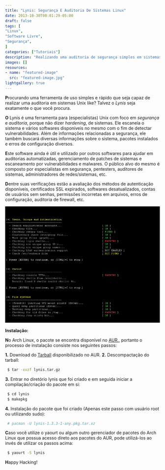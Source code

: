 ```yaml
---
title: "Lynis: Segurança E Auditoria De Sistemas Linux"
date: 2013-10-30T00:01:29-05:00
draft: false
tags: [
"Linux",
"Software Livre",
"Segurança",
]
categories: ["Tutoriais"]
description: "Realizando uma auditoria de segurança simples em sistemas Unix like com o Lynis."
images: []
resources:
- name: "featured-image"
  src: "featured-image.jpg"
lightgallery: true
---
```

**P**rocurando uma ferramenta de uso simples e rápido que seja capaz de realizar uma auditoria em sistemas Unix like? Talvez o *Lynis* seja exatamente o que você procura.

<!--more-->

**O** Lynis é uma ferramenta para (especialistas) Unix com foco em *segurança* e *auditoria*, porque não dizer *hardening*, de sistemas. Ele escaneia o sistema e vários softwares disponíveis no mesmo com o fim de detectar vulnerabilidades. Além de informações relacionadas a segurança, ele também buscará diversas informações sobre o sistema, pacotes instalados e erros de configuração diversos.

**E**ste software ainda é útil e utilizado por outros softwares para ajudar em auditorias automatizadas, gerenciamento de patches de sistemas e escaneamento por vulnerabilidades e malwares. O público alvo do mesmo é composto por especialistas em segurança, pentesters, auditores de sistemas, administradores de redes/sistemas, etc.

**D**entre suas verificações estão a avaliação dos métodos de autenticação disponíveis, certificados SSL expirados, softwares desatualizados, contas de usuários sem senhas, permissões incorretas em arquivos, erros de configuração, auditoria de firewall, etc.

![Auditando](lynis-screenshot.png)

**Instalação:**

**N**o Arch Linux, o pacote se encontra disponível no [AUR.](https://aur.archlinux.org/packages/lynis/), portanto o processo de instalação consiste nos seguintes passos:

**1.** Download do [Tarball](https://aur.archlinux.org/packages/ly/lynis/lynis.tar.gz) disponibilizado no AUR.
**2.** Descompactação do tarball:

```bash
 $ tar -xvzf lynis.tar.gz
```

**3.** Entrar no diretório lynis que foi criado e em seguida iniciar a compilação/criação do pacote em si:

```bash
 $ cd lynis
 $ makepkg
```

**4.** Instalação do pacote que foi criado (Apenas este passo com usuário root ou utilizando sudo):

```bash
 # pacman -U lynis-1.3.3-1-any.pkg.tar.xz
```

**C**aso você utilize o yaourt ou algum outro gerenciador de pacotes do Arch Linux que possua acesso direto aos pacotes do AUR, pode utilizá-los ao invés de utilizar os passos acima:

```bash
 $ yaourt -S lynis
```

**H**appy Hacking!
